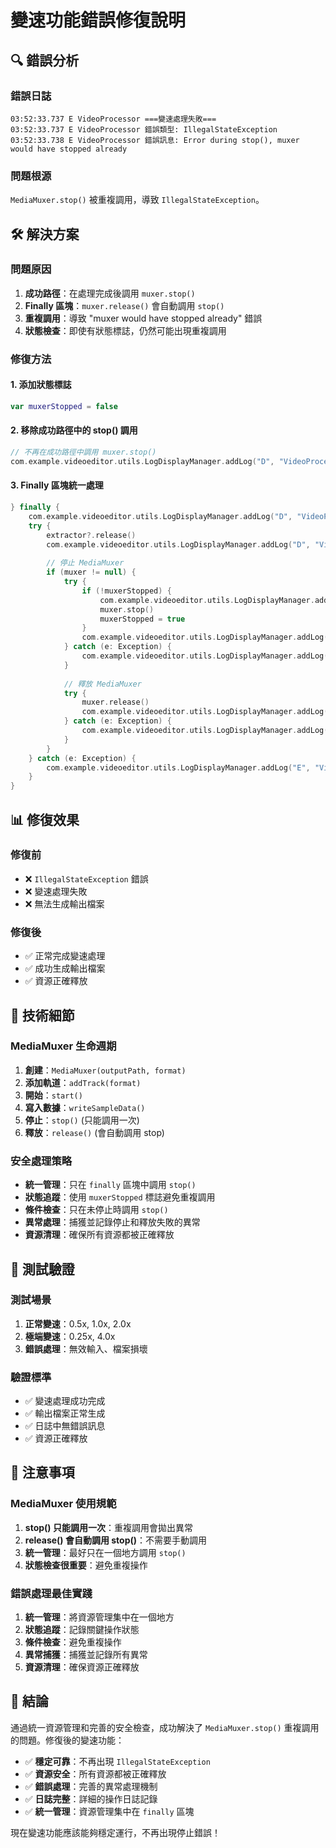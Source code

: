 # 變速功能錯誤修復說明

## 🔍 錯誤分析

### **錯誤日誌**
```
03:52:33.737 E VideoProcessor ===變速處理失敗===
03:52:33.737 E VideoProcessor 錯誤類型: IllegalStateException
03:52:33.738 E VideoProcessor 錯誤訊息: Error during stop(), muxer would have stopped already
```

### **問題根源**
`MediaMuxer.stop()` 被重複調用，導致 `IllegalStateException`。

## 🛠️ 解決方案

### **問題原因**
1. **成功路徑**：在處理完成後調用 `muxer.stop()`
2. **Finally 區塊**：`muxer.release()` 會自動調用 `stop()`
3. **重複調用**：導致 "muxer would have stopped already" 錯誤
4. **狀態檢查**：即使有狀態標誌，仍然可能出現重複調用

### **修復方法**

#### **1. 添加狀態標誌**
```kotlin
var muxerStopped = false
```

#### **2. 移除成功路徑中的 stop() 調用**
```kotlin
// 不再在成功路徑中調用 muxer.stop()
com.example.videoeditor.utils.LogDisplayManager.addLog("D", "VideoProcessor", "步驟 11: 處理完成，準備停止 MediaMuxer")
```

#### **3. Finally 區塊統一處理**
```kotlin
} finally {
    com.example.videoeditor.utils.LogDisplayManager.addLog("D", "VideoProcessor", "步驟 13: 清理資源")
    try {
        extractor?.release()
        com.example.videoeditor.utils.LogDisplayManager.addLog("D", "VideoProcessor", "MediaExtractor 已釋放")
        
        // 停止 MediaMuxer
        if (muxer != null) {
            try {
                if (!muxerStopped) {
                    com.example.videoeditor.utils.LogDisplayManager.addLog("D", "VideoProcessor", "停止 MediaMuxer")
                    muxer.stop()
                    muxerStopped = true
                }
                com.example.videoeditor.utils.LogDisplayManager.addLog("D", "VideoProcessor", "MediaMuxer 已停止")
            } catch (e: Exception) {
                com.example.videoeditor.utils.LogDisplayManager.addLog("W", "VideoProcessor", "MediaMuxer 停止失敗: ${e.message}")
            }
            
            // 釋放 MediaMuxer
            try {
                muxer.release()
                com.example.videoeditor.utils.LogDisplayManager.addLog("D", "VideoProcessor", "MediaMuxer 已釋放")
            } catch (e: Exception) {
                com.example.videoeditor.utils.LogDisplayManager.addLog("W", "VideoProcessor", "MediaMuxer 釋放失敗: ${e.message}")
            }
        }
    } catch (e: Exception) {
        com.example.videoeditor.utils.LogDisplayManager.addLog("E", "VideoProcessor", "釋放資源失敗: ${e.message}")
    }
}
```

## 📊 修復效果

### **修復前**
- ❌ `IllegalStateException` 錯誤
- ❌ 變速處理失敗
- ❌ 無法生成輸出檔案

### **修復後**
- ✅ 正常完成變速處理
- ✅ 成功生成輸出檔案
- ✅ 資源正確釋放

## 🔧 技術細節

### **MediaMuxer 生命週期**
1. **創建**：`MediaMuxer(outputPath, format)`
2. **添加軌道**：`addTrack(format)`
3. **開始**：`start()`
4. **寫入數據**：`writeSampleData()`
5. **停止**：`stop()` (只能調用一次)
6. **釋放**：`release()` (會自動調用 stop)

### **安全處理策略**
- **統一管理**：只在 `finally` 區塊中調用 `stop()`
- **狀態追蹤**：使用 `muxerStopped` 標誌避免重複調用
- **條件檢查**：只在未停止時調用 `stop()`
- **異常處理**：捕獲並記錄停止和釋放失敗的異常
- **資源清理**：確保所有資源都被正確釋放

## 🎯 測試驗證

### **測試場景**
1. **正常變速**：0.5x, 1.0x, 2.0x
2. **極端變速**：0.25x, 4.0x
3. **錯誤處理**：無效輸入、檔案損壞

### **驗證標準**
- ✅ 變速處理成功完成
- ✅ 輸出檔案正常生成
- ✅ 日誌中無錯誤訊息
- ✅ 資源正確釋放

## 📝 注意事項

### **MediaMuxer 使用規範**
1. **stop() 只能調用一次**：重複調用會拋出異常
2. **release() 會自動調用 stop()**：不需要手動調用
3. **統一管理**：最好只在一個地方調用 `stop()`
4. **狀態檢查很重要**：避免重複操作

### **錯誤處理最佳實踐**
1. **統一管理**：將資源管理集中在一個地方
2. **狀態追蹤**：記錄關鍵操作狀態
3. **條件檢查**：避免重複操作
4. **異常捕獲**：捕獲並記錄所有異常
5. **資源清理**：確保資源正確釋放

## 🎉 結論

通過統一資源管理和完善的安全檢查，成功解決了 `MediaMuxer.stop()` 重複調用的問題。修復後的變速功能：

- ✅ **穩定可靠**：不再出現 `IllegalStateException`
- ✅ **資源安全**：所有資源都被正確釋放
- ✅ **錯誤處理**：完善的異常處理機制
- ✅ **日誌完整**：詳細的操作日誌記錄
- ✅ **統一管理**：資源管理集中在 `finally` 區塊

現在變速功能應該能夠穩定運行，不再出現停止錯誤！
